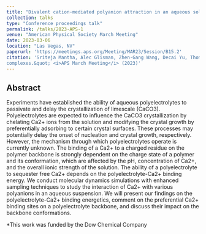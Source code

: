 ```yaml
---
title: "Divalent cation-mediated polyanion attraction in an aqueous solution"
collection: talks
type: "Conference proceedings talk"
permalink: /talks/2023-APS-1
venue: "American Physical Society March Meeting"
date: 2023-03-06
location: "Las Vegas, NV"
paperurl: 'https://meetings.aps.org/Meeting/MAR23/Session/B15.2'
citation: 'Sriteja Mantha, Alec Glisman, Zhen-Gang Wang, Decai Yu, Thomas Kalantar, Christopher Tucker, Eric Wasserman, Scott Backer, Larisa Reyes, and Dipti Singh. (2023). &quot;Structure of polyelectrolyte and multi-valent ion
complexes.&quot; <i>APS March Meeting</i> (2023)'
---
```


Abstract
---

Experiments have established the ability of aqueous polyelectrolytes to passivate and delay the crystallization of limescale (CaCO3).
Polyelectrolytes are expected to influence the CaCO3 crystallization by chelating Ca2+ ions from the solution and modifying the crystal growth by preferentially adsorbing to certain crystal surfaces.
These processes may potentially delay the onset of nucleation and crystal growth, respectively.
However, the mechanism through which polyelectrolytes operate is currently unknown.
The binding of a Ca2+ to a charged residue on the polymer backbone is strongly dependent on the charge state of a polymer and its conformation, which are affected by the pH, concentration of Ca2+, and the overall ionic strength of the solution.
The ability of a polyelectrolyte to sequester free Ca2+ depends on the polyelectrolyte-Ca2+ binding energy.
We conduct molecular dynamics simulations with enhanced sampling techniques to study the interaction of Ca2+ with various polyanions in an aqueous suspension.
We will present our findings on the polyelectrolyte-Ca2+ binding energetics, comment on the preferential Ca2+ binding sites on a polyelectrolyte backbone, and discuss their impact on the backbone conformations.

*This work was funded by the Dow Chemical Company
